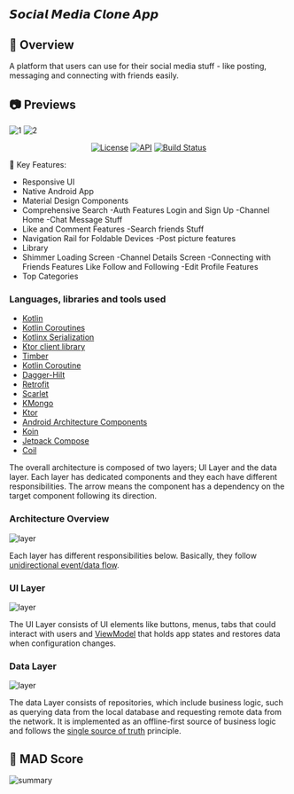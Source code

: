 ##  𝙎𝙤𝙘𝙞𝙖𝙡 𝙈𝙚𝙙𝙞𝙖 𝘾𝙡𝙤𝙣𝙚 𝘼𝙥𝙥
## 📲 Overview
A platform that users can use for their social media stuff - like posting, messaging and connecting with friends easily.

## 📷 Previews
![1](https://github.com/shubhanshu24510/SocialClone/assets/100926922/a7be9795-0499-435d-9bf6-975089b977b8)
![2](https://github.com/shubhanshu24510/SocialClone/assets/100926922/05d6f366-b4e5-4fb2-8a32-453ddc56b001)

<p align="center">
  <a href="https://opensource.org/licenses/Apache-2.0"><img alt="License" src="https://img.shields.io/badge/License-Apache%202.0-blue.svg"/></a>
  <a href="https://android-arsenal.com/api?level=24"><img alt="API" src="https://img.shields.io/badge/API-21%2B-brightgreen.svg?style=flat"/></a>
  <a href="https://github.com/skydoves/gemini-android/actions/workflows/android.yml"><img alt="Build Status" src="https://github.com/skydoves/gemini-android/actions/workflows/android.yml/badge.svg"/></a>

</p>

🚀 Key Features:
- Responsive UI
- Native Android App
- Material Design Components
- Comprehensive Search
-Auth Features Login and Sign Up
-Channel Home
-Chat Message Stuff
- Like and Comment Features
-Search friends Stuff
- Navigation Rail for Foldable Devices
-Post picture features
- Library
- Shimmer Loading Screen
-Channel Details Screen
-Connecting with Friends Features Like Follow and Following
-Edit Profile Features
- Top Categories

### Languages, libraries and tools used

* [Kotlin](https://kotlinlang.org/)
* [Kotlin Coroutines](https://kotlinlang.org/docs/reference/coroutines-overview.html)
* [Kotlinx Serialization](https://github.com/Kotlin/kotlinx.serialization)
* [Ktor client library](https://github.com/ktorio/ktor)
* [Timber](com.jakewharton.timber:timber:4.2.0)
* [Kotlin Coroutine](https://github.com/Kotlin/kotlinx.coroutines)
* [Dagger-Hilt](https://developer.android.com/training/dependency-injection/hilt-android)
* [Retrofit](https://square.github.io/retrofit/)
* [Scarlet](https://github.com/Tinder/Scarlet)
* [KMongo](https://litote.org/kmongo/quick-start/)
* [Ktor](https://ktor.io/docs/client-dependencies.html)
* [Android Architecture Components](https://developer.android.com/topic/libraries/architecture/index.html)
* [Koin](https://github.com/InsertKoinIO/koin)
* [Jetpack Compose](https://developer.android.com/jetpack/compose)
* [Coil](https://coil-kt.github.io/coil/)

The overall architecture is composed of two layers; UI Layer and the data layer. Each layer has dedicated components and they each have different responsibilities.
The arrow means the component has a dependency on the target component following its direction.

### Architecture Overview

![layer](figures/figure1.png)

Each layer has different responsibilities below. Basically, they follow [unidirectional event/data flow](https://developer.android.com/topic/architecture/ui-layer#udf).

### UI Layer

![layer](figures/figure2.png)

The UI Layer consists of UI elements like buttons, menus, tabs that could interact with users and [ViewModel](https://developer.android.com/topic/libraries/architecture/viewmodel) that holds app states and restores data when configuration changes.

### Data Layer

![layer](figures/figure3.png)

The data Layer consists of repositories, which include business logic, such as querying data from the local database and requesting remote data from the network. It is implemented as an offline-first source of business logic and follows the [single source of truth](https://en.wikipedia.org/wiki/Single_source_of_truth) principle.<br>

## 💯 MAD Score

![summary](https://user-images.githubusercontent.com/24237865/158918011-bc766482-ec83-47dd-9237-d8a226cab263.png)


